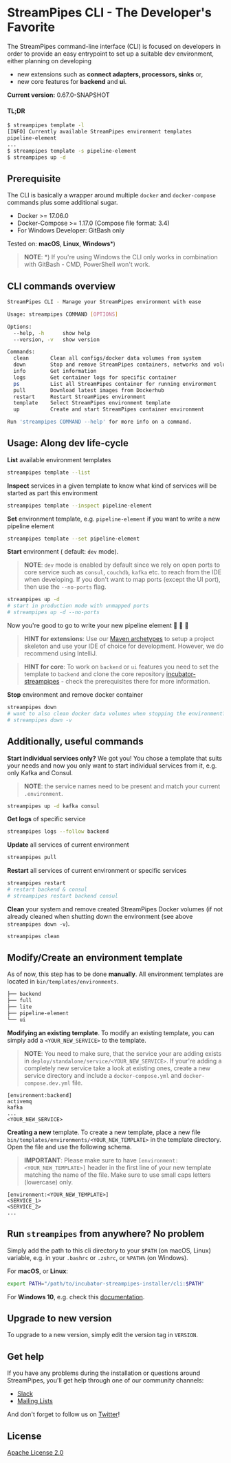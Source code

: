 <!--
  ~ Licensed to the Apache Software Foundation (ASF) under one or more
  ~ contributor license agreements.  See the NOTICE file distributed with
  ~ this work for additional information regarding copyright ownership.
  ~ The ASF licenses this file to You under the Apache License, Version 2.0
  ~ (the "License"); you may not use this file except in compliance with
  ~ the License.  You may obtain a copy of the License at
  ~
  ~    http://www.apache.org/licenses/LICENSE-2.0
  ~
  ~ Unless required by applicable law or agreed to in writing, software
  ~ distributed under the License is distributed on an "AS IS" BASIS,
  ~ WITHOUT WARRANTIES OR CONDITIONS OF ANY KIND, either express or implied.
  ~ See the License for the specific language governing permissions and
  ~ limitations under the License.
  ~
  -->
# StreamPipes CLI - The Developer's Favorite

The StreamPipes command-line interface (CLI) is focused on developers in order to provide an easy entrypoint to set up a suitable dev environment, either planning on developing

* new extensions such as **connect adapters, processors, sinks** or,
* new core features for **backend** and **ui**.

<!-- BEGIN do not edit: set via ../upgrade_versions.sh -->
**Current version:** 0.67.0-SNAPSHOT
<!-- END do not edit -->

#### TL;DR

```bash
$ streampipes template -l
[INFO] Currently available StreamPipes environment templates
pipeline-element
...
$ streampipes template -s pipeline-element
$ streampipes up -d
```

## Prerequisite
The CLI is basically a wrapper around multiple `docker` and `docker-compose` commands plus some additional sugar.

* Docker >= 17.06.0
* Docker-Compose >= 1.17.0 (Compose file format: 3.4)
* For Windows Developer: GitBash only


Tested on: **macOS**, **Linux**, **Windows***)

> **NOTE**: *) If you're using Windows the CLI only works in combination with GitBash - CMD, PowerShell won't work.


## CLI commands overview
```bash
StreamPipes CLI - Manage your StreamPipes environment with ease

Usage: streampipes COMMAND [OPTIONS]

Options:
  --help, -h      show help
  --version, -v   show version

Commands:
  clean       Clean all configs/docker data volumes from system
  down        Stop and remove StreamPipes containers, networks and volumes
  info        Get information
  logs        Get container logs for specific container
  ps          List all StreamPipes container for running environment
  pull        Download latest images from Dockerhub
  restart     Restart StreamPipes environment
  template    Select StreamPipes environment template
  up          Create and start StreamPipes container environment

Run 'streampipes COMMAND --help' for more info on a command.
```

## Usage: Along dev life-cycle
**List** available environment templates
```bash
streampipes template --list
```

**Inspect** services in a given template to know what kind of services will be started as part this environment
```bash
streampipes template --inspect pipeline-element
```

**Set** environment template, e.g. `pipeline-element` if you want to write a new pipeline element
```bash
streampipes template --set pipeline-element
```

**Start** environment ( default: `dev` mode).
> **NOTE**: `dev` mode is enabled by default since we rely on open ports to core service such as `consul`, `couchdb`, `kafka` etc. to reach from the IDE when developing. If you don't want to map ports (except the UI port), then use the `--no-ports` flag.

```bash
streampipes up -d
# start in production mode with unmapped ports
# streampipes up -d --no-ports
```
Now you're good to go to write your new pipeline element :tada: :tada: :tada:

> **HINT for extensions**: Use our [Maven archetypes](https://streampipes.apache.org/docs/docs/dev-guide-archetype/) to setup a project skeleton and use your IDE of choice for development. However, we do recommend using IntelliJ.

> **HINT for core**: To work on `backend` or `ui` features you need to set the template to `backend` and clone the core repository [incubator-streampipes](https://github.com/apache/incubator-streampipes) - check the prerequisites there for more information.

**Stop** environment and remove docker container
```bash
streampipes down
# want to also clean docker data volumes when stopping the environment?
# streampipes down -v
```

## Additionally, useful commands

**Start individual services only?** We got you! You chose a template that suits your needs and now you only want to start individual services from it, e.g. only Kafka and Consul.

> **NOTE**: the service names need to be present and match your current `.environment`.

```bash
streampipes up -d kafka consul
```

**Get logs** of specific service
```bash
streampipes logs --follow backend
```

**Update** all services of current environment
```bash
streampipes pull
```

**Restart** all services of current environment or specific services
```bash
streampipes restart
# restart backend & consul
# streampipes restart backend consul
```

**Clean** your system and remove created StreamPipes Docker volumes (if not already cleaned when shutting down the environment (see above `streampipes down -v`).
```bash
streampipes clean
```

## Modify/Create an environment template
As of now, this step has to be done **manually**. All environment templates are located in `bin/templates/environments`.

```bash
├── backend
├── full
├── lite
├── pipeline-element
└── ui
```
**Modifying an existing template**. To modify an existing template, you can simply add a `<YOUR_NEW_SERVICE>` to the template.
> **NOTE**: You need to make sure, that the service your are adding exists in `deploy/standalone/service/<YOUR_NEW_SERVICE>`. If your're adding a completely new service take a look at existing ones, create a new service directory and include a `docker-compose.yml` and `docker-compose.dev.yml` file.

```
[environment:backend]
activemq
kafka
...
<YOUR_NEW_SERVICE>
```

**Creating a new** template. To create a new template, place a new file `bin/templates/environments/<YOUR_NEW_TEMPLATE>` in the template directory. Open the file and use the following schema.
> **IMPORTANT**: Please make sure to have `[environment:<YOUR_NEW_TEMPLATE>]` header in the first line of your new template matching the name of the file. Make sure to use small caps letters (lowercase) only.

```
[environment:<YOUR_NEW_TEMPLATE>]
<SERVICE_1>
<SERVICE_2>
...
```

## Run `streampipes` from anywhere? No problem
Simply add the path to this cli directory to your `$PATH` (on macOS, Linux) variable, e.g. in your `.bashrc` or `.zshrc`, or `%PATH%` (on Windows).

For **macOS**, or **Linux**:

```bash
export PATH="/path/to/incubator-streampipes-installer/cli:$PATH"
```

For **Windows 10**, e.g. check this [documentation](https://helpdeskgeek.com/windows-10/add-windows-path-environment-variable/).


## Upgrade to new version
To upgrade to a new version, simply edit the version tag in `VERSION`.

## Get help
If you have any problems during the installation or questions around StreamPipes, you'll get help through one of our community channels:

- [Slack](https://slack.streampipes.org)
- [Mailing Lists](https://streampipes.apache.org/mailinglists.html)

And don't forget to follow us on [Twitter](https://twitter.com/streampipes)!

## License
[Apache License 2.0](../LICENSE)
